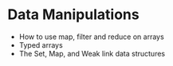 # Data Manipulations

- How to use map, filter and reduce on arrays
- Typed arrays
- The Set, Map, and Weak link data structures
